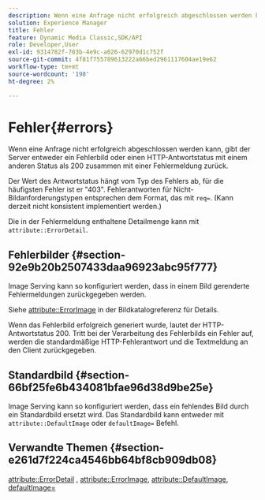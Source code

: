 ```yaml
---
description: Wenn eine Anfrage nicht erfolgreich abgeschlossen werden kann, gibt der Server entweder ein Fehlerbild oder einen HTTP-Antwortstatus mit einem anderen Status als 200 zusammen mit einer Fehlermeldung zurück.
solution: Experience Manager
title: Fehler
feature: Dynamic Media Classic,SDK/API
role: Developer,User
exl-id: 9314782f-703b-4e9c-a026-62970d1c752f
source-git-commit: 4f81f755789613222a66bed2961117604ae19e62
workflow-type: tm+mt
source-wordcount: '198'
ht-degree: 2%

---
```


# Fehler{#errors}

Wenn eine Anfrage nicht erfolgreich abgeschlossen werden kann, gibt der Server entweder ein Fehlerbild oder einen HTTP-Antwortstatus mit einem anderen Status als 200 zusammen mit einer Fehlermeldung zurück.

Der Wert des Antwortstatus hängt vom Typ des Fehlers ab, für die häufigsten Fehler ist er &quot;403&quot;. Fehlerantworten für Nicht-Bildanforderungstypen entsprechen dem Format, das mit `req=`. (Kann derzeit nicht konsistent implementiert werden.)

Die in der Fehlermeldung enthaltene Detailmenge kann mit `attribute::ErrorDetail`.

## Fehlerbilder {#section-92e9b20b2507433daa96923abc95f777}

Image Serving kann so konfiguriert werden, dass in einem Bild gerenderte Fehlermeldungen zurückgegeben werden.

Siehe [attribute::ErrorImage](../../../../../is-api/image-catalog/image-serving-api-ref/c-image-catalog-reference/c-attributes-reference/r-errorimage.md#reference-c494d5d8b2584fe3800f35baabd0292c) in der Bildkatalogreferenz für Details.

Wenn das Fehlerbild erfolgreich generiert wurde, lautet der HTTP-Antwortstatus 200. Tritt bei der Verarbeitung des Fehlerbilds ein Fehler auf, werden die standardmäßige HTTP-Fehlerantwort und die Textmeldung an den Client zurückgegeben.

## Standardbild {#section-66bf25fe6b434081bfae96d38d9be25e}

Image Serving kann so konfiguriert werden, dass ein fehlendes Bild durch ein Standardbild ersetzt wird. Das Standardbild kann entweder mit `attribute::DefaultImage` oder `defaultImage=` Befehl.

## Verwandte Themen {#section-e261d7f224ca4546bb64bf8cb909db08}

[attribute::ErrorDetail](../../../../../is-api/image-catalog/image-serving-api-ref/c-image-catalog-reference/c-attributes-reference/r-errordetail.md#reference-4987c8cddcba4c88960170e49cafc561) , [attribute::ErrorImage](../../../../../is-api/image-catalog/image-serving-api-ref/c-image-catalog-reference/c-attributes-reference/r-errorimage.md#reference-c494d5d8b2584fe3800f35baabd0292c), [attribute::DefaultImage](../../../../../is-api/image-catalog/image-serving-api-ref/c-image-catalog-reference/c-attributes-reference/r-is-cat-defaultimage.md#reference-8e9900e129f54ed68462a3c2fc3bc433), [defaultImage=](../../../../../is-api/http-ref/image-serving-api-ref/c-http-protocol-reference/c-command-reference/r-is-http-defaultimage.md#reference-209aa6ce830f490483412eb26af67fd2)

